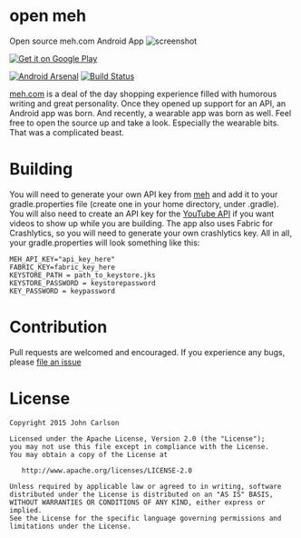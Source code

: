 open meh
=========

Open source meh.com Android App
![screenshot](https://github.com/Jawnnypoo/open-meh/raw/master/assets/screenshot-1.png)

<a href="https://play.google.com/store/apps/details?id=com.jawnnypoo.openmeh">
  <img alt="Get it on Google Play"
       src="https://github.com/Jawnnypoo/open-meh/raw/master/assets/google-play-badge-small.png" />
</a>

[![Android Arsenal](https://img.shields.io/badge/Android%20Arsenal-Open%20Meh-green.svg?style=flat)](https://android-arsenal.com/details/3/1999) [![Build Status](https://travis-ci.org/Jawnnypoo/open-meh.svg?branch=master)](https://travis-ci.org/Jawnnypoo/open-meh)

[meh.com](https://meh.com/) is a deal of the day shopping experience filled with humorous writing and great personality. Once they opened up support for an API, an Android app was born. And recently, a wearable app was born as well. Feel free to open the source up and take a look. Especially the wearable bits. That was a complicated beast.

# Building
You will need to generate your own API key from [meh](https://meh.com/forum/topics/meh-api) and add it to your gradle.properties file (create one in your home directory, under .gradle). You will also need to create an API key for the [YouTube API](https://developers.google.com/youtube/android/player/) if you want videos to show up while you are building. The app also uses Fabric for Crashlytics, so you will need to generate your own crashlytics key. All in all, your gradle.properties will look something like this:
```Gradle
MEH_API_KEY="api_key_here"
FABRIC_KEY=fabric_key_here
KEYSTORE_PATH = path_to_keystore.jks
KEYSTORE_PASSWORD = keystorepassword
KEY_PASSWORD = keypassword
```

# Contribution
Pull requests are welcomed and encouraged. If you experience any bugs, please [file an issue](https://github.com/Jawnnypoo/open-meh/issues/new)

License
=======

    Copyright 2015 John Carlson

    Licensed under the Apache License, Version 2.0 (the "License");
    you may not use this file except in compliance with the License.
    You may obtain a copy of the License at

       http://www.apache.org/licenses/LICENSE-2.0

    Unless required by applicable law or agreed to in writing, software
    distributed under the License is distributed on an "AS IS" BASIS,
    WITHOUT WARRANTIES OR CONDITIONS OF ANY KIND, either express or implied.
    See the License for the specific language governing permissions and
    limitations under the License.
